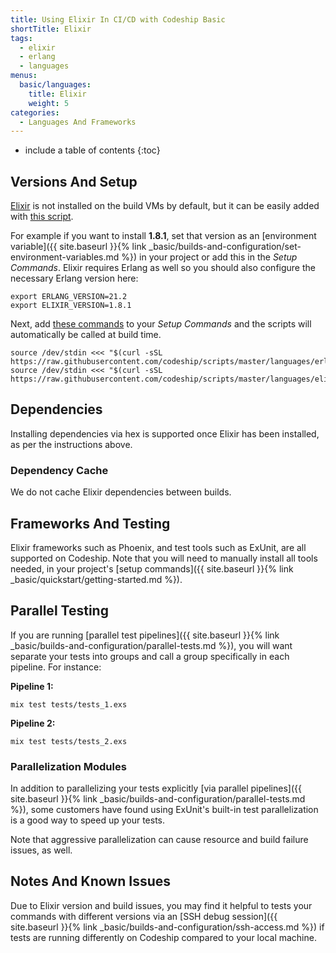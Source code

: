 ```yaml
---
title: Using Elixir In CI/CD with Codeship Basic
shortTitle: Elixir
tags:
  - elixir
  - erlang
  - languages
menus:
  basic/languages:
    title: Elixir
    weight: 5
categories:
  - Languages And Frameworks    
---
```


* include a table of contents
{:toc}

## Versions And Setup

[Elixir](https://elixir-lang.org) is not installed on the build VMs by default, but it can be easily added with [this script](https://github.com/codeship/scripts/blob/master/languages/elixir.sh).

For example if you want to install **1.8.1**, set that version as an [environment variable]({{ site.baseurl }}{% link _basic/builds-and-configuration/set-environment-variables.md %}) in your project or add this in the _Setup Commands_. Elixir requires Erlang as well so you should also configure the necessary Erlang version here:

```
export ERLANG_VERSION=21.2
export ELIXIR_VERSION=1.8.1
```

Next, add [these commands](https://github.com/codeship/scripts/blob/master/languages/elixir.sh#L12) to your _Setup Commands_ and the scripts will automatically be called at build time.

```shell
source /dev/stdin <<< "$(curl -sSL https://raw.githubusercontent.com/codeship/scripts/master/languages/erlang.sh)"
source /dev/stdin <<< "$(curl -sSL https://raw.githubusercontent.com/codeship/scripts/master/languages/elixir.sh)"
```

## Dependencies

Installing dependencies via hex is supported once Elixir has been installed, as per the instructions above.

### Dependency Cache

We do not cache Elixir dependencies between builds.

## Frameworks And Testing

Elixir frameworks such as Phoenix, and test tools such as ExUnit, are all supported on Codeship. Note that you will need to manually install all tools needed, in your project's [setup commands]({{ site.baseurl }}{% link _basic/quickstart/getting-started.md %}).

## Parallel Testing

If you are running [parallel test pipelines]({{ site.baseurl }}{% link _basic/builds-and-configuration/parallel-tests.md %}), you will want separate your tests into groups and call a group specifically in each pipeline. For instance:

**Pipeline 1:**
```shell
mix test tests/tests_1.exs
```

**Pipeline 2:**
```shell
mix test tests/tests_2.exs
```

### Parallelization Modules

In addition to parallelizing your tests explicitly [via parallel pipelines]({{ site.baseurl }}{% link _basic/builds-and-configuration/parallel-tests.md %}), some customers have found using ExUnit's built-in test parallelization is a good way to speed up your tests.

Note that aggressive parallelization can cause resource and build failure issues, as well.

## Notes And Known Issues

Due to Elixir version and build issues, you may find it helpful to tests your commands with different versions via an [SSH debug session]({{ site.baseurl }}{% link _basic/builds-and-configuration/ssh-access.md %}) if tests are running differently on Codeship compared to your local machine.
